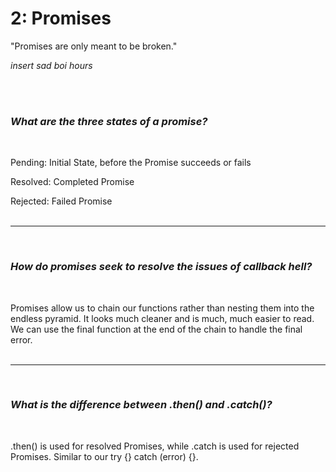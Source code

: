 # 2: Promises

"Promises are only meant to be broken."

*insert sad boi hours*

<br/><br/>

### *What are the three states of a promise?*
<br/>

Pending: Initial State, before the Promise succeeds or fails

Resolved: Completed Promise

Rejected: Failed Promise
<br/><br/><hr/><br/>

### *How do promises seek to resolve the issues of callback hell?*
<br/>

Promises allow us to chain our functions rather than nesting them into the endless pyramid. It looks much cleaner and is much, much easier to read. We can use the final function at the end of the chain to handle the final error.
<br/><br/><hr/><br/>

### *What is the difference between .then() and .catch()?*
<br/>

.then() is used for resolved Promises, while .catch is used for rejected Promises. Similar to our try {} catch (error) {}.

